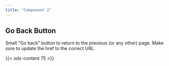 ```yaml
---
title: "Component 2"
---
```



## Go Back Button

Small "Go back" button to return to the previous (or any other) page. Make sure to update the href to the correct URL.


{{< ods-content 75 >}}